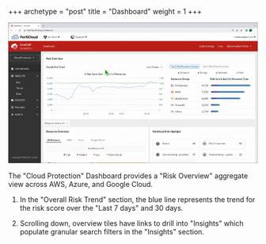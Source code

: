 +++
archetype = "post"
title = "Dashboard"
weight = 1
+++

![image info](forticnp-cloud-protection-dashboard.gif)

The "Cloud Protection" Dashboard provides a "Risk Overview" aggregate view across AWS, Azure, and Google Cloud.

1. In the "Overall Risk Trend" section, the blue line represents the trend for the risk score over the "Last 7 days" and 30 days.

2. Scrolling down, overview tiles have links to drill into "Insights" which populate granular search filters in the "Insights" section.
